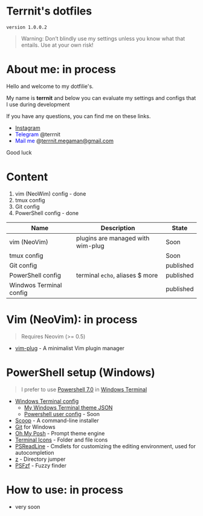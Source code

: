 
# Terrnit's dotfiles

```
version 1.0.0.2
```
> Warning: Don’t blindly use my settings unless you know what that entails. 
> Use at your own risk!

# About me: in process

Hello and welcome to my dotfilie's. 

My name is **terrnit** and below you can evaluate my settings and configs that I use during development

If you have any questions, you can find me on these links. 

- [Instagram](https://instagram/princess_slayrr)
- <span style="color: blue" >Telegram</span> @terrnit
- <span style="color: blue">Mail me</span> @terrnit.megaman@gmail.com

Good luck

# Content

1. vim (NeoWim) config - done
2. tmux config
3. Git config
4. PowerShell config - done





Name | Description | State 
--- | --- | --- 
vim (NeoVim) | plugins are managed with wim-plug | Soon
tmux config |  | Soon
Git config |  | published
PowerShell config | terminal `echo`, aliases $ more  | published
Windwos Terminal config |  | published



# Vim (NeoVim): in process

> Requires Neovim (>= 0.5)

- [vim-plug](https://github.com/junegunn/vim-plug/wiki/tips#automatic-installation) - A minimalist Vim plugin manager


# PowerShell setup (Windows)

> I prefer to use [Powershell 7.0](https://github.com/PowerShell/PowerShell) in [Windows Terminal](https://github.com/microsoft/terminal)

- [Windows Terminal config][10]
	- [My Windows Terminal theme JSON][8]
	- [Powershell user config][9] - Soon
- [Scoop][1] - A command-line installer
- [Git][2] for Windows
- [Oh My Posh][3] - Prompt theme engine
- [Terminal Icons][4] - Folder and file icons
- [PSReadLine][5] - Cmdlets for customizing the editing environment, used for autocompletion
- [z][6] - Directory jumper
- [PSFzf][7] - Fuzzy finder


[1]: https://scoop.sh/
[2]: https://gitforwindows.org/
[3]: https://ohmyposh.dev/
[4]: https://github.com/devblackops/Terminal-Icons
[5]: https://docs.microsoft.com/en-us/powershell/module/psreadline/?view=powershell-7.2
[6]: https://www.powershellgallery.com/packages/z/1.1.13
[7]: https://github.com/kelleyma49/PSFzf
[8]: ./.config/powershell/terrnit.omp.json

<!-- Mention: Add to path user config file: ./.config/powershell/user_profile.ps1 --> 
[9]: ./.config/powershell
<!-- Mention: Add help.md with thumb & screenshots which contains "How to use" or install -->
[10]: ./.config/powershell

# How to use: in process

- very soon

